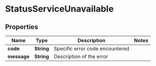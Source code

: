 

# StatusServiceUnavailable


## Properties

| Name | Type | Description | Notes |
|------------ | ------------- | ------------- | -------------|
|**code** | **String** | Specific error code encountered |  |
|**message** | **String** | Description of the error |  |



